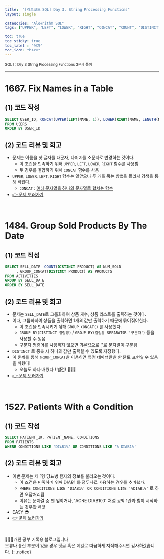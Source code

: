 ```yaml
---
title:  "[리트코드 SQL] Day 3. String Processing Functions"
layout: single

categories: "Algorithm_SQL"
tags: ["UPPER", "LEFT", "LOWER", "RIGHT", "CONCAT", "COUNT", "DISTINCT", "GROUP_CONCAT", "LIKE"]

toc: true
toc_sticky: true
toc_label : "목차"
toc_icon: "bars"
---
```


<small>SQL I : Day 3 String Processing Functions 3문제 풀이</small>

***

# <span class="half_HL">1667. Fix Names in a Table</span>

## (1) 코드 작성
```sql
SELECT USER_ID, CONCAT(UPPER(LEFT(NAME, 1)), LOWER(RIGHT(NAME, LENGTH(NAME)-1))) AS NAME
FROM USERS
ORDER BY USER_ID
```

## (2) 코드 리뷰 및 회고
- 문제는 이름을 첫 글자를 대문자, 나머지를 소문자로 변경하는 것이다.
  - 이 조건을 만족하기 위해 ```UPPER```, ```LEFT```, ```LOWER```, ```RIGHT``` 함수를 사용함
  - 두 경우를 결합하기 위해 ```CONCAT``` 함수를 사용
- ```UPPER```, ```LOWER```, ```LEFT```, ```RIGHT``` 함수는 알았으나 두 개를 묶는 방법을 몰라서 검색을 통해 배웠다.
  - ```CONCAT``` : <u>여러 문자열을 하나의 문자열로 합치는 함수</u>
- [👉 문제 보러가기](https://leetcode.com/problems/fix-names-in-a-table/description/?envType=study-plan&id=sql-i)

<br>

# <span class="half_HL">1484. Group Sold Products By The Date</span>

## (1) 코드 작성
```sql
SELECT SELL_DATE, COUNT(DISTINCT PRODUCT) AS NUM_SOLD
     , GROUP_CONCAT(DISTINCT PRODUCT) AS PRODUCTS
FROM ACTIVITIES
GROUP BY SELL_DATE
ORDER BY SELL_DATE
```

## (2) 코드 리뷰 및 회고
- 문제는 ```SELL_DATE```로 그룹화하여 상품 개수, 상품 리스트를 출력하는 것이다.
- 이때, 그룹화하여 상품을 출력하면 1개의 값만 출력하기 때문에 묶어줘야한다.
  - 이 조건을 만족시키기 위해 ```GROUP_CONCAT()``` 를 사용했다.
  - ```GROUP BY(DISTINCT 컬럼명)``` / ```GROUP BY(컬럼명 SEPARATOR '구분자')``` 등을 사용할 수 있음
  - 구분자 명령어를 사용하지 않으면 기본값으로 ','로 문자열이 구분됨
- ```DISTINCT``` 로 중복 시 하나의 값만 출력될 수 있도록 지정했다.
- 이 문제를 통해 ```GROUP_CONCAT```을 이용하면 특정 데이터들을 한 줄로 표현할 수 있음을 배웠다!
  - 오늘도 하나 배웠다 ! 발전! 🙋🏻‍♀️
- [👉 문제 보러가기](https://leetcode.com/problems/group-sold-products-by-the-date/description/?envType=study-plan&id=sql-i)

<br>

# <span class="half_HL">1527. Patients With a Condition</span>

## (1) 코드 작성
```sql
SELECT PATIENT_ID, PATIENT_NAME, CONDITIONS
FROM PATIENTS
WHERE CONDITIONS LIKE 'DIAB1%' OR CONDITIONS LIKE '% DIAB1%'
```

## (2) 코드 리뷰 및 회고
- 이번 문제는 제 1형 당뇨병 환자의 정보를 불러오는 것이다.
  - 이 조건을 만족하기 위해 DIAB1 를 접두사로 사용하는 경우를 추가했다.
  - ```WHERE CONDITIONS LIKE 'DIAB1%' OR CONDITIONS LIKE '%DIAB1%'``` 로 하면 오답처리됨
  - 이유는 문자열 중 맨 앞이거나, 'ACNE DIAB100' 처럼 공백 1칸과 함께 시작하는 경우만 해당
- EASY 😎
- [👉 문제 보러가기](https://leetcode.com/problems/patients-with-a-condition/?envType=study-plan&id=sql-i)

<br>

👩🏻‍💻개인 공부 기록용 블로그입니다
<br>오류나 틀린 부분이 있을 경우 댓글 혹은 메일로 따끔하게 지적해주시면 감사하겠습니다.
{: .notice}